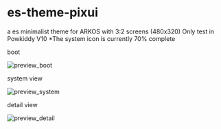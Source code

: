 # es-theme-pixui
 a es minimalist theme for ARKOS with 3:2 screens (480x320)
 Only test in Powkiddy V10
 *The system icon is currently 70% complete

boot

![preview_boot](https://pix3l.me/wp-content/uploads/2024/10/pixui-boot.jpg)

system view

![preview_system](https://pix3l.me/wp-content/uploads/2024/10/pixui-system.jpg)

detail view

![preview_detail](https://pix3l.me/wp-content/uploads/2024/10/pixui-detail.jpg)
